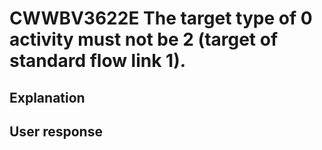 # CWWBV3622E The target type of 0 activity must not be 2 (target of standard flow link 1).

## Explanation

## User response